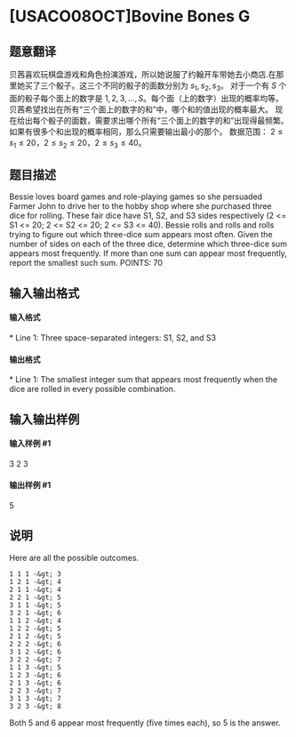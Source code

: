 
# [USACO08OCT]Bovine Bones G
## 题意翻译
贝茜喜欢玩棋盘游戏和角色扮演游戏，所以她说服了约翰开车带她去小商店.在那里她买了三个骰子。这三个不同的骰子的面数分别为 $s_1,s_2,s_3$。
对于一个有 $S$ 个面的骰子每个面上的数字是 $1,2,3,\ldots,S$。每个面（上的数字）出现的概率均等。贝茜希望找出在所有“三个面上的数字的和”中，哪个和的值出现的概率最大。
现在给出每个骰子的面数，需要求出哪个所有“三个面上的数字的和”出现得最频繁。如果有很多个和出现的概率相同，那么只需要输出最小的那个。
数据范围： $2\le s_1\leq 20$，$2 \leq s_2\leq 20$，$2 \leq s_3\leq 40$。
## 题目描述
Bessie loves board games and role-playing games so she persuaded Farmer John to drive her to the hobby shop where she purchased three dice for rolling. These fair dice have S1, S2, and S3 sides
respectively (2 &lt;= S1 &lt;= 20; 2 &lt;= S2 &lt;= 20; 2 &lt;= S3 &lt;= 40).
Bessie rolls and rolls and rolls trying to figure out which three-dice sum appears most often.
Given the number of sides on each of the three dice, determine which three-dice sum appears most frequently. If more than one sum can appear most frequently, report the smallest such sum.
POINTS: 70

## 输入输出格式
#### 输入格式

\* Line 1: Three space-separated integers: S1, S2, and S3

#### 输出格式

\* Line 1: The smallest integer sum that appears most frequently when the dice are rolled in every possible combination.

## 输入输出样例
#### 输入样例 #1
3 2 3 

#### 输出样例 #1
5 

## 说明
Here are all the possible outcomes.
```
1 1 1 -&gt; 3
1 2 1 -&gt; 4
2 1 1 -&gt; 4
2 2 1 -&gt; 5
3 1 1 -&gt; 5
3 2 1 -&gt; 6
1 1 2 -&gt; 4
1 2 2 -&gt; 5
2 1 2 -&gt; 5
2 2 2 -&gt; 6
3 1 2 -&gt; 6
3 2 2 -&gt; 7
1 1 3 -&gt; 5
1 2 3 -&gt; 6
2 1 3 -&gt; 6
2 2 3 -&gt; 7
3 1 3 -&gt; 7
3 2 3 -&gt; 8
```
Both 5 and 6 appear most frequently (five times each), so 5 is the answer.

